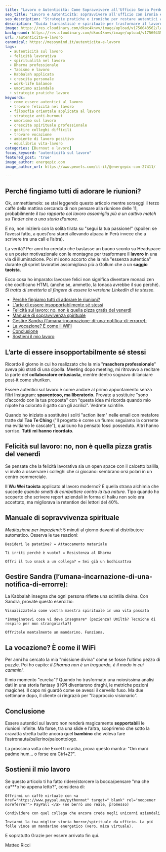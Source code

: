 ```yaml
---  
title: "Lavoro e Autenticità: Come Sopravvivere all'Ufficio Senza Perdere l'Anima (e la Sanità Mentale)"
seo_title: "Lavoro e Autenticità: sopravvivere all'ufficio con ironia e pratica"
seo_description: "Strategie pratiche e ironiche per restare autentici al lavoro: micro-pratiche di mindfulness, gestione dei colleghi tossici e consigli per trasformare le riunioni in momenti di crescita."
description: "Guida (sarcastica) e spirituale per trasformare il lavoro da incubo open-space a palestra di crescita personale. Taoismo per chi odia le riunioni, Kabbalah contro i colleghi tossici e Yoga per sopravvivere agli sprint."
image: https://res.cloudinary.com/dkoc4knvv/image/upload/v1756043562/lavoro_1600_jkqmrs.webp
background: https://res.cloudinary.com/dkoc4knvv/image/upload/v1756043561/lavoro_ms380g.webp
url: /autenticita-e-lavoro 
canonical: https://messymind.it/autenticita-e-lavoro
tags:  
  - autenticità sul lavoro  
  - felicità lavorativa  
  - spiritualità nel lavoro  
  - Dharma professionale  
  - Taoismo e lavoro  
  - Kabbalah applicata  
  - crescita personale  
  - work-life balance  
  - umorismo aziendale  
  - strategie pratiche lavoro  
keywords:  
  - come essere autentici al lavoro  
  - trovare felicità nel lavoro  
  - filosofia orientale applicata al lavoro  
  - strategie anti-burnout  
  - umorismo sul lavoro  
  - crescita spirituale professionale  
  - gestire colleghi difficili  
  - trovare vocazione  
  - ambiente di lavoro positivo  
  - equilibrio vita-lavoro 
categories: [Burnout e lavoro] 
focus_keyword: "autenticità sul lavoro" 
featured_post: 'true'
image_author: energepic.com 
image_author_url: https://www.pexels.com/it-it/@energepic-com-27411/

---  
```

## Perché fingiamo tutti di adorare le riunioni?  

Ok, ammettiamolo: se stai leggendo questo articolo mentre sorseggi il terzo caffè della mattina cercando di non pensare alla riunione delle 11, probabilmente *il tuo rapporto col lavoro assomiglia più a un cattivo match su Tinder che a una storia d’amore.*

E no, non inizierò con la solita tirata su "segui la tua passione!" (spoiler: se l’avessi fatto, a quest’ora starei allevando alpaca in Perù invece che a scrivere tra una call e l’altra).

La verità? Per anni ho creduto che bastasse un buono sconto su Headspace e un poster motivazionale con le montagne per trasformare il **lavoro** in una via di illuminazione. Poi mi sono accorto che la mia "essenza autentica" durante gli sprint lavorativi assomigliava più a Gollum che a un **saggio taoista**.

Ecco cosa ho imparato: lavorare felici non significa diventare monaci zen che codificano HTML (anche se, ammetto, la tonaca avrebbe il suo perché). *Si tratta di smetterla di fingere di essere la versione LinkedIn di te stesso.*

- [Perché fingiamo tutti di adorare le riunioni?](#perché-fingiamo-tutti-di-adorare-le-riunioni)
- [L’arte di essere insopportabilmente sé stessi](#larte-di-essere-insopportabilmente-sé-stessi)
- [Felicità sul lavoro: no, non è quella pizza gratis del venerdì](#felicità-sul-lavoro-no-non-è-quella-pizza-gratis-del-venerdì)
- [Manuale di sopravvivenza spirituale](#manuale-di-sopravvivenza-spirituale)
- [Gestire Sandra (l’umana-incarnazione-di-una-notifica-di-errorre):](#gestire-sandra-lumana-incarnazione-di-una-notifica-di-errorre)
- [La vocazione? È come il WiFi](#la-vocazione-è-come-il-wifi)
- [Conclusione](#conclusione)
- [Sostieni il mio lavoro](#sostieni-il-mio-lavoro)


## L’arte di essere insopportabilmente sé stessi

Ricordo il giorno in cui ho realizzato che la mia "**maschera professionale**" aveva più strati di una cipolla. Meeting dopo meeting, mi ritrovavo a recitare la parte del **collaboratore entusiasta**, mentre dentro sognavo di lanciare post-it come shuriken.

Essere autentici sul lavoro è come andare al primo appuntamento senza filtri Instagram: **spaventoso, ma liberatorio**. Provate a sostituire "sono d’accordo con la tua proposta" con "questa idea mi ricorda quando mio nipote ha colorato il gatto con gli acrilici". Vedrete scintille.

Quando ho iniziato a sostituire i soliti "action item" nelle email con metafore tratte dal **Tao Te Ching** ("Il progetto è come un fiume: seguiamo la corrente ma evitiamo le cascate"), qualcuno ha pensato fossi posseduto. Altri hanno sorriso. **Tutti mi hanno ricordato.**

## Felicità sul lavoro: no, non è quella pizza gratis del venerdì

Se pensate che la felicità lavorativa sia un open space con il calcetto balilla, vi invito a osservare i colleghi che ci giocano: sembrano orsi polari in un centro commerciale.

Il **Wu Wei** **taoista** applicato al lavoro moderno? È quella strana alchimia che succede *quando smetti di combattere contro la tua natura*. Tipo quando ho scoperto che scrivere report aziendali in forma di haiku non solo era accettato, ma migliorava la retention dei lettori del 40%.

## Manuale di sopravvivenza spirituale

*Meditazione per impazienti*:
5 minuti al giorno davanti al distributore automatico. Osserva le tue reazioni:

    Desideri le patatine? = Attaccamento materiale

    Ti irriti perché è vuoto? = Resistenza al Dharma

    Offri il tuo snack a un collega? = Sei già un bodhisattva

## Gestire Sandra (l’umana-incarnazione-di-una-notifica-di-errorre):
La Kabbalah insegna che ogni persona riflette una scintilla divina. Con Sandra, provate questo esercizio:

    Visualizzatela come vostra maestra spirituale in una vita passata

    *Immaginatevi cosa vi deve insegnare* (pazienza? Umiltà? Tecniche di respiro per non strangolarla?)

    Offritele mentalmente un mandarino. Funziona.

## La vocazione? È come il WiFi

Per anni ho cercato la mia "missione divina" come se fosse l’ultimo pezzo di puzzle. Poi ho capito: *il Dharma non è un traguardo, è il modo in cui cammini.*

Il mio momento "eureka"? Quando ho trasformato una noiosissima analisi dati in una storia fantasy (i KPI diventarono draghi, le metriche pozioni magiche). Il capo mi guardò come se avessi il cervello fuso. Ma due settimane dopo, il cliente ci ringraziò per "l’approccio visionario".

## Conclusione
Essere autentici sul lavoro non renderà magicamente **sopportabili** le riunioni infinite. Ma forse, tra una slide e l’altra, scopriremo che sotto la cravatta stretta batte ancora quel **bambino** che voleva fare l’astronauta/ballerino/paleontologo.

La prossima volta che Excel ti crasha, prova questo mantra: "Om mani padme hum... o forse era Ctrl+Z?".

## Sostieni il mio lavoro
Se questo articolo ti ha fatto ridere/storcere la bocca/pensare "ma che ca***o ho appena letto?", considera di:

    Offrirmi un caffè virtuale con <a href="https://www.paypal.me/pythonmat" target="_blank" rel="noopener noreferrer"> PayPall </a> (ne berrò uno reale, promesso)

    Condividere con quel collega che ancora crede negli unicorni aziendali

    Inviarmi la tua miglior storia horror/spirituale da ufficio. La più folle vince un mandarino energetico (vero, mica virtuale).

E sopratutto Grazie per essere arrivato fin qui.

Matteo Ricci